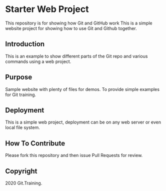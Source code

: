 # Starter Web Project

This repository is for showing how Git and GitHub work
This is a simple website project for showing how to use Git and Github together.

## Introduction

This is an example to show different parts of the Git repo and various commands using a web project.

## Purpose

Sample website with plenty of files for demos.
To provide simple examples for Git training.

## Deployment

This is a simple web project, deployment can be on any web server or even local file system.

## How To Contribute

Please fork this repository and then issue Pull Requests for review.

## Copyright

2020 Git.Training.
